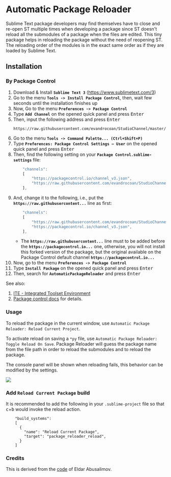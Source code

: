 # Automatic Package Reloader

Sublime Text package developers may find themselves have to close and re-open
ST multiple times when developing a package since ST doesn't reload all the
submodules of a package when the files are edited. This tiny package helps in
reloading the package without the need of reopening ST. The reloading order
of the modules is in the exact same order as if they are loaded by Sublime
Text.


## Installation

### By Package Control

1. Download & Install **`Sublime Text 3`** (https://www.sublimetext.com/3)
1. Go to the menu **`Tools -> Install Package Control`**, then,
   wait few seconds until the installation finishes up
1. Now,
   Go to the menu **`Preferences -> Package Control`**
1. Type **`Add Channel`** on the opened quick panel and press <kbd>Enter</kbd>
1. Then,
   input the following address and press <kbd>Enter</kbd>
   ```
   https://raw.githubusercontent.com/evandrocoan/StudioChannel/master/channel.json
   ```
1. Go to the menu **`Tools -> Command Palette...
   (Ctrl+Shift+P)`**
1. Type **`Preferences:
   Package Control Settings – User`** on the opened quick panel and press <kbd>Enter</kbd>
1. Then,
   find the following setting on your **`Package Control.sublime-settings`** file:
   ```js
       "channels":
       [
           "https://packagecontrol.io/channel_v3.json",
           "https://raw.githubusercontent.com/evandrocoan/StudioChannel/master/channel.json",
       ],
   ```
1. And,
   change it to the following, i.e.,
   put the **`https://raw.githubusercontent...`** line as first:
   ```js
       "channels":
       [
           "https://raw.githubusercontent.com/evandrocoan/StudioChannel/master/channel.json",
           "https://packagecontrol.io/channel_v3.json",
       ],
   ```
   * The **`https://raw.githubusercontent...`** line must to be added before the **`https://packagecontrol.io...`** one, otherwise,
     you will not install this forked version of the package,
     but the original available on the Package Control default channel **`https://packagecontrol.io...`**
1. Now,
   go to the menu **`Preferences -> Package Control`**
1. Type **`Install Package`** on the opened quick panel and press <kbd>Enter</kbd>
1. Then,
search for **`AutomaticPackageReloader`** and press <kbd>Enter</kbd>

See also:

1. [ITE - Integrated Toolset Environment](https://github.com/evandrocoan/ITE)
1. [Package control docs](https://packagecontrol.io/docs/usage) for details.


### Usage

To reload the package in the current window, use `Automatic Package Reloader: Reload Current Project`.

To activate reload on saving a `*py` file, use `Automatic Package Reloader: Toggle Reload On Save`.
Package Reloader will guess the package name from the file path in order to reload the submodules
and to reload the package.

The console panel will be shown when reloading fails, this behavior can be modified by
the settings.

![](shot.png)

### Add `Reload Current Package` build

It is recommended to add the following in your `.sublime-project` file so that <kbd>c</kbd>+<kbd>b</kbd> would invoke the reload action.

```
    "build_systems":
    [
      {
        "name": "Reload Current Package",
        "target": "package_reloader_reload",
      }
    ]
```


### Credits
This is derived from the [code](https://github.com/divmain/GitSavvy/blob/599ba3cdb539875568a96a53fafb033b01708a67/common/util/reload.py) of Eldar Abusalimov.
